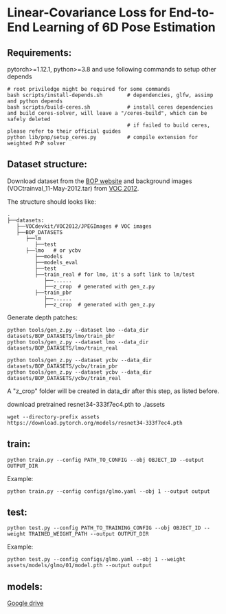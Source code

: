 # Linear-Covariance Loss for End-to-End Learning of 6D Pose Estimation
## Requirements:
pytorch>=1.12.1, python>=3.8 and use following commands to setup other depends
```
# root priviledge might be required for some commands
bash scripts/install-depends.sh        # dependencies, glfw, assimp and python depends
bash scripts/build-ceres.sh            # install ceres dependencies and build ceres-solver, will leave a "/ceres-build", which can be safely deleted
                                       # if failed to build ceres, please refer to their official guides
python lib/pnp/setup_ceres.py          # compile extension for weighted PnP solver
```

## Dataset structure:
Download dataset from the [BOP website](https://bop.felk.cvut.cz/datasets/) and background images (VOCtrainval_11-May-2012.tar) from [VOC 2012](https://pjreddie.com/projects/pascal-voc-dataset-mirror/).

The structure should looks like:
```
.
├──datasets:
   ├──VOCdevkit/VOC2012/JPEGImages # VOC images
   ├──BOP_DATASETS
      ├──lm
         ├──test
      ├──lmo   # or ycbv
         ├──models
         ├──models_eval
         ├──test
         ├──train_real # for lmo, it's a soft link to lm/test
            ├──......
            ├──z_crop  # generated with gen_z.py
         ├──train_pbr
            ├──......
            ├──z_crop  # generated with gen_z.py
```

Generate depth patches:
```
python tools/gen_z.py --dataset lmo --data_dir datasets/BOP_DATASETS/lmo/train_pbr
python tools/gen_z.py --dataset lmo --data_dir datasets/BOP_DATASETS/lmo/train_real

python tools/gen_z.py --dataset ycbv --data_dir datasets/BOP_DATASETS/ycbv/train_pbr
python tools/gen_z.py --dataset ycbv --data_dir datasets/BOP_DATASETS/ycbv/train_real
```

A "z_crop" folder will be created in data_dir after this step, as listed before.

download pretrained resnet34-333f7ec4.pth to ./assets
```
wget --directory-prefix assets https://download.pytorch.org/models/resnet34-333f7ec4.pth
```

## train:
```
python train.py --config PATH_TO_CONFIG --obj OBJECT_ID --output OUTPUT_DIR
```
Example:
```
python train.py --config configs/glmo.yaml --obj 1 --output output
```

## test:
```
python test.py --config PATH_TO_TRAINING_CONFIG --obj OBJECT_ID --weight TRAINED_WEIGHT_PATH --output OUTPUT_DIR
```
Example:
```
python test.py --config configs/glmo.yaml --obj 1 --weight assets/models/glmo/01/model.pth --output output
```
## models:
[Google drive](https://drive.google.com/drive/folders/1twkJ4oNdBAFXA8rMpv9uzwFG0bI5MxPt?usp=drive_link)


